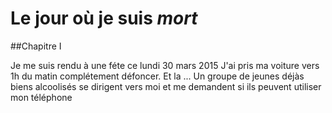 # Le jour où je suis _mort_
##Chapitre I

Je me suis rendu à une féte ce lundi 30 mars 2015
J'ai pris ma voiture vers 1h du matin complétement défoncer.
Et la ... 
Un groupe de jeunes déjàs biens alcoolisés se dirigent vers moi et me demandent si ils peuvent utiliser mon téléphone
